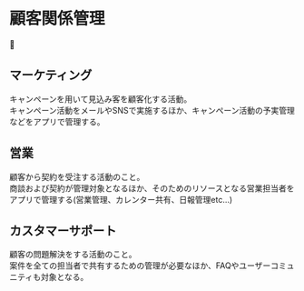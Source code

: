# 顧客関係管理

## マーケティング
キャンペーンを用いて見込み客を顧客化する活動。  
キャンペーン活動をメールやSNSで実施するほか、キャンペーン活動の予実管理などをアプリで管理する。  

## 営業
顧客から契約を受注する活動のこと。  
商談および契約が管理対象となるほか、そのためのリソースとなる営業担当者をアプリで管理する(営業管理、カレンター共有、日報管理etc...)

## カスタマーサポート
顧客の問題解決をする活動のこと。  
案件を全ての担当者で共有するための管理が必要なほか、FAQやユーザーコミュニティも対象となる。  